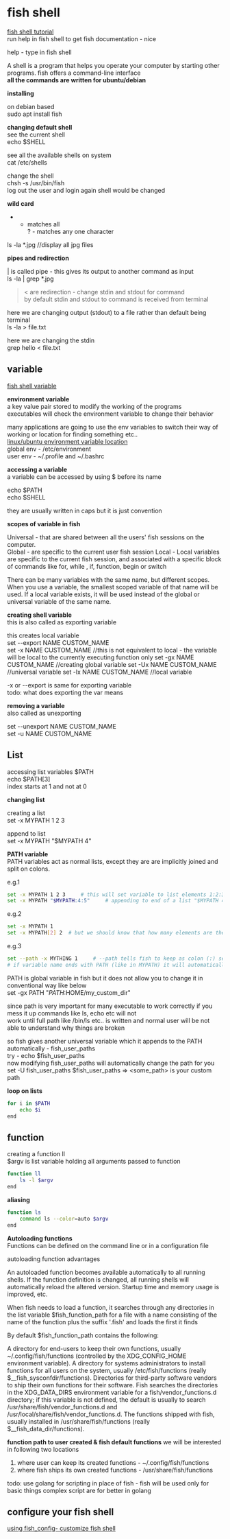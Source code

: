 # fish shell

[fish shell tutorial](https://fishshell.com/docs/current/tutorial.html#tutorial)  
run help in fish shell to get fish documentation  - nice  

help - type in fish shell  

A shell is a program that helps you operate your computer by starting other programs. fish offers a command-line interface  
**all the commands are written for ubuntu/debian**  

**installing**   

on debian based   
sudo apt install fish  

**changing default shell**  
see the current shell  
echo $SHELL   

see all the available shells on system  
cat /etc/shells  

change the shell  
chsh -s /usr/bin/fish   
log out the user and login again shell would be changed  

**wild card**  
* - matches all  
? - matches any one character  

ls -la *.jpg    //display all jpg files  

**pipes and redirection**  

| is called pipe - this gives its output to another command as input  
ls -la | grep *.jpg

> < are redirection - change stdin and stdout for command   
by default stdin and stdout to command is received from terminal  

here we are changing output (stdout) to a file rather than default being terminal  
ls -la > file.txt

here we are changing the stdin  
grep hello < file.txt 

## variable

[fish shell variable](https://fishshell.com/docs/current/language.html#shell-variables)  


**environment variable**  
a key value pair stored to modify the working of the programs  
executables will check the environment variable to change their behavior  

many applications are going to use the env variables to switch their way of working or location for finding something etc..  
[linux/ubuntu environment variable location](https://askubuntu.com/questions/164586/environment-variables-where-are-they-stored-by-linux-how-do-i-change-them-and)  
global env - /etc/environment  
user env - ~/.profile and ~/.bashrc  

**accessing a variable**  
a variable can be accessed by using $ before its name  

echo $PATH  
echo $SHELL  

they are usually written in caps but it is just convention  

**scopes of variable in fish**  

Universal - that are shared between all the users' fish sessions on the computer.  
Global - are specific to the current user fish session
Local - Local variables are specific to the current fish session, and associated with a specific block of commands like for, while , if, function, begin or switch   

There can be many variables with the same name, but different scopes. When you use a variable, the smallest scoped variable of that name will be used. If a local variable exists, it will be used instead of the global or universal variable of the same name.


**creating shell variable**  
this is also called as exporting variable   

this creates local variable  
set --export NAME CUSTOM_NAME   
set -x NAME CUSTOM_NAME     //this is not equivalent to local - the variable will be local to the currently executing function only 
set -gx NAME CUSTOM_NAME    //creating global variable 
set -Ux NAME CUSTOM_NAME    //universal variable
set -lx NAME CUSTOM_NAME    //local variable  

-x or --export is same for exporting variable  
todo: what does exporting the var means  

**removing a variable**  
also called as unexporting  

set --unexport NAME CUSTOM_NAME  
set -u NAME CUSTOM_NAME   

## List
accessing list variables $PATH  
echo $PATH[3]  
index starts at 1 and not at 0  

**changing list**  

creating a list  
set -x MYPATH 1 2 3

append to list  
set -x MYPATH "$MYPATH 4" 

**PATH variable**  
PATH variables act as normal lists, except they are are implicitly joined and split on colons.  

e.g.1
```bash
set -x MYPATH 1 2 3     # this will set variable to list elements 1:2:3 => echo $MYPATH shows as 1 2 3 though
set -x MYPATH "$MYPATH:4:5"     # appending to end of a list "$MYPATH 4 5" can also be used in place of "$MYPATH:4:5"
```

e.g.2
```bash
set -x MYPATH 1
set -x MYPATH[2] 2  # but we should know that how many elements are there
```

e.g.3
```bash
set --path -x MYTHING 1     # --path tells fish to keep as colon (:) separated just like path stored in shells
# if variable name ends with PATH (like in MYPATH) it will automatically create as colon (:) separated
```

PATH is global variable in fish but it does not allow you to change it in conventional way like below  
set -gx PATH "$PATH:$HOME/my_custom_dir"  

since path is very important for many executable to work correctly if you mess it up commands like ls, echo etc will not  
work until full path like /bin/ls etc.. is written and normal user will be not able to understand why things are broken  

so fish gives another universal variable which it appends to the PATH automatically -  fish_user_paths  
try -  echo $fish_user_paths  
now modifying fish_user_paths will automatically change the path for you  
set -U fish_user_paths <some-path> $fish_user_paths  => <some_path> is your custom path

**loop on lists**  
```bash
for i in $PATH
    echo $i
end
```

## function

creating a function ll  
$argv is list variable holding all arguments passed to function  
```bash
function ll
    ls -l $argv
end
```

**aliasing**  
```bash
function ls
    command ls --color=auto $argv
end
```

**Autoloading functions**  
Functions can be defined on the command line or in a configuration file  

autoloading function advantages  

An autoloaded function becomes available automatically to all running shells.
If the function definition is changed, all running shells will automatically reload the altered version.
Startup time and memory usage is improved, etc.

When fish needs to load a function, it searches through any directories in the list variable $fish_function_path for a file with a name consisting of the name of the function plus the suffix '.fish' and loads the first it finds  

By default $fish_function_path contains the following:

A directory for end-users to keep their own functions, usually ~/.config/fish/functions (controlled by the XDG_CONFIG_HOME environment variable).
A directory for systems administrators to install functions for all users on the system, usually /etc/fish/functions (really $__fish_sysconfdir/functions).
Directories for third-party software vendors to ship their own functions for their software. Fish searches the directories in the XDG_DATA_DIRS environment variable for a fish/vendor_functions.d directory; if this variable is not defined, the default is usually to search /usr/share/fish/vendor_functions.d and /usr/local/share/fish/vendor_functions.d.
The functions shipped with fish, usually installed in /usr/share/fish/functions (really $__fish_data_dir/functions).  

**function path to user created & fish default functions**
we will be interested in following two locations  
1. where user can keep its created functions - ~/.config/fish/functions  
2. where fish ships its own created functions - /usr/share/fish/functions

todo: use golang for scripting in place of fish - fish will be used only for basic things complex script are for better in golang  

## configure your fish shell

[using fish_config- customize fish shell ](https://dev.to/nabbisen/fish-shell-configuration-594k)  





